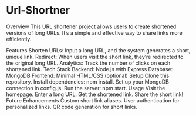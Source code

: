 ﻿# Url-Shortner

Overview
This URL shortener project allows users to create shortened versions of long URLs. It’s a simple and effective way to share links more efficiently.

Features
Shorten URLs: Input a long URL, and the system generates a short, unique link.
Redirect: When users visit the short link, they’re redirected to the original long URL.
Analytics: Track the number of clicks on each shortened link.
Tech Stack
Backend: Node.js with Express
Database: MongoDB
Frontend: Minimal HTML/CSS (optional)
Setup
Clone this repository.
Install dependencies: npm install.
Set up your MongoDB connection in config.js.
Run the server: npm start.
Usage
Visit the homepage.
Enter a long URL.
Get the shortened link.
Share the short link!
Future Enhancements
Custom short link aliases.
User authentication for personalized links.
QR code generation for short links.
